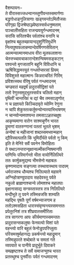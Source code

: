 वैशम्पायनः-  
ते वीरास्सज्जधन्वानस्तूणीवन्तस्समार्गणाः  
बद्धगोधाङ्गुलित्राणाः खड्गवन्तोऽमितौजसः  
परिगृह्य द्विजश्रेष्ठाञ्ज्येष्ठास्सर्वधनुष्मताम्  
पाञ्चालीसहिता राजन्प्रययुर्गन्धमादनम्  
सरांसि सरितश्चैव पर्वतांश्च वनानि च  
वृक्षांश्च बहुलच्छायान्ददृशुर्गिरिमूर्धनि  
नित्यपुष्पफलान्रम्यान्देवर्षिगणसेवितान्  
आत्मन्यात्मानमाधाय वीरा मूलफलाशनाः  
चेरुरुच्चावचाकारान्देशान्विषमसङ्कटान्  
पश्यन्तो मृगजातानि बहूनि विविधानि च  
ऋषिसिद्धामरयुतं गन्धर्वाप्सरसां प्रियम्  
विविशुस्ते महात्मानः किन्नराचरितं गिरिम्  
प्रविशत्स्वथ वीरेषु पर्वतं गन्धमादनम्  
चण्डवातं महद्वर्षं प्रादुरासीद्विशां पते  
ततो रेणुस्समुद्भूतस्सर्वत्र चलितो महान्  
पृथिवीं चान्तरिक्षं च द्यां चैव तमसाऽवृणोत्  
न च प्रज्ञायते किञ्चिदावृते व्योम्नि रेणुना  
न चापि शेकुस्तत्कर्तुमन्योन्यस्याभिभाषणम्  
न चान्व्योन्यमपश्यन्त तमसाऽऽहतचक्षुषः  
आकृष्यमाणा वातेन साश्मचूर्णेन भारत  
द्रुमाणां वातरुग्णानां पततां भूतले भृशम्  
अन्येषां च महीजानां शब्दस्समभवन्महान्  
द्यौस्स्वित्पतति किं भूमिर्दीर्यते पर्वतो नु किम्  
इति ते मेनिरे सर्वे पवनेन विमोहिताः  
ते यथाऽनन्तरान्वृक्षान्वल्मीकान्विषमानपि  
पाणिभिः परिमार्गन्तो भीता वायोर्निलिल्यिरे  
ततः कार्मुकमुद्यम्य भीमसेनो महाबलः  
कृष्णामादाय सङ्गत्या तस्थावास्थाय पादपम्  
धर्मराजश्च धौम्यश्च निलिल्याते महावने  
अग्निहोत्राण्युपादाय सहदेवस्तु पर्वते  
नकुलो ब्राह्मणाश्चान्ये लोमशश्च महातपाः  
वृक्षानासाद्य सन्त्रस्तास्तत्र तत्र निलिल्यिरे  
मन्दीभूते तु पवने तस्मिन्रजसि शाम्यति  
महद्भिः पृषतैः पूर्णं वर्षमभ्याजगाम ह  
ततोऽश्मसहिता धारास्संवृण्वन्त्यस्समन्ततः  
प्रपेतुरनिशं तत्र शीघ्रवातसमीरिताः  
तत्र सागरगा आपः कीर्यमाणास्समन्ततः  
प्रादुरासन्सकलुषाः फेनवत्यो विशां पते  
वहन्त्यो वारि बहुलं फेनोडुपपरिप्लुताः  
परिसमस्रुर्महानद्यः प्रकर्षन्त्यो महाद्रुमान्  
तस्मिन्नुपरते शब्देबाते च समतां गते  
व्यपयाते च पानीये प्रादुर्भूते दिवाकरे  
सम्प्रहृष्टाश्च ते सर्वे समाजग्मुश्च भारत  
प्रतस्थुश्च पुनर्वीराः पर्वतं गन्धमादनम्  
